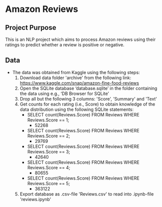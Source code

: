 # Amazon Reviews

## Project Purpose
This is an NLP project which aims to process Amazon reviews using their ratings to predict whether a review is positive or negative.

## Data
* The data was obtained from Kaggle using the following steps:
    1. Download data folder 'archive' from the following link: https://www.kaggle.com/snap/amazon-fine-food-reviews
    2. Open the SQLite database ‘database.sqlite’ in the folder containing the data using e.g., ‘DB Browser for SQLite’
    3. Drop all but the following 3 columns: 'Score', 'Summary' and 'Text'
    4. Get counts for each rating (i.e., Score) to obtain knowledge of the data distribution using the following SQLite statements:
        * SELECT count(Reviews.Score)  FROM Reviews WHERE Reviews.Score == 1;
            * 52268
        * SELECT count(Reviews.Score)  FROM Reviews WHERE Reviews.Score == 2;
            * 29769
        * SELECT count(Reviews.Score)  FROM Reviews WHERE Reviews.Score == 3;
            * 42640
        * SELECT count(Reviews.Score)  FROM Reviews WHERE Reviews.Score == 4;
            * 80655
        * SELECT count(Reviews.Score)  FROM Reviews WHERE Reviews.Score == 5;
            * 363122
    5. Export database as .csv-file 'Reviews.csv' to read into .ipynb-file 'reviews.ipynb'